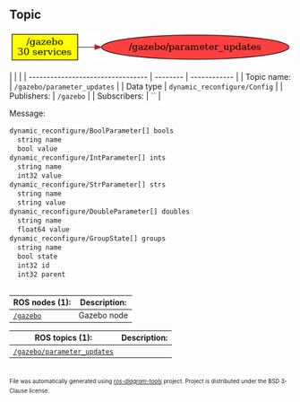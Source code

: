 <!--
File was automatically generated using 'ros-diagram-tools' project.
Project is distributed under the BSD 3-Clause license.
-->

## Topic

[![/gazebo/parameter_updates](t__gazebo_parameter_updates.png "/gazebo/parameter_updates")](t__gazebo_parameter_updates.png)

|  |  |
| --------------------------------- | -------- | ------------ |
| Topic name: | `/gazebo/parameter_updates` |
| Data type | `dynamic_reconfigure/Config` |
| Publishers: | `/gazebo` |
| Subscribers: | `` |

Message:
```
dynamic_reconfigure/BoolParameter[] bools
  string name
  bool value
dynamic_reconfigure/IntParameter[] ints
  string name
  int32 value
dynamic_reconfigure/StrParameter[] strs
  string name
  string value
dynamic_reconfigure/DoubleParameter[] doubles
  string name
  float64 value
dynamic_reconfigure/GroupState[] groups
  string name
  bool state
  int32 id
  int32 parent


```


| ROS nodes (1): | Description: |
| ----------------------------------- | ------------ |
| [`/gazebo`](n__gazebo.html) | Gazebo node |

| ROS topics (1): | Description: |
| ----------------------------------- | ------------ |
| [`/gazebo/parameter_updates`](t__gazebo_parameter_updates.html) |  |


</br>
<font size="1">
File was automatically generated using <a href="https://github.com/anetczuk/ros-diagram-tools"><i>ros-diagram-tools</i></a> project.
Project is distributed under the BSD 3-Clause license.
</font>
